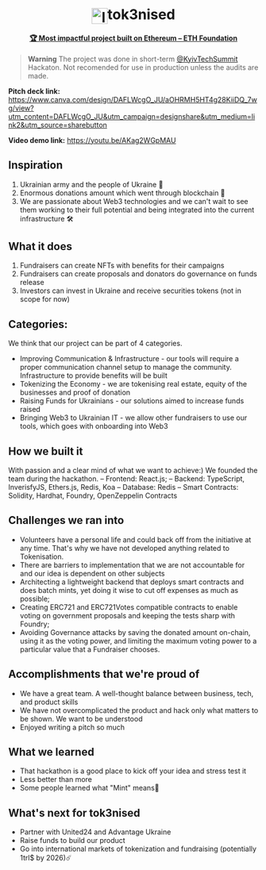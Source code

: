 <h1 align="center"><img align="center" src="https://github.com/tok3nised/.github/blob/main/images/logo.png?raw=true" height="32" alt="logo">tok3nised</h1>
<h4 align="center"><a href="https://twitter.com/KyivTechSummit/status/1569414941668515842">🏆 Most impactful project built on Ethereum – ETH Foundation</a> </h2>

> **Warning**
The project was done in short-term [@KyivTechSummit](https://twitter.com/kyivtechsummit) Hackaton.
Not recomended for use in production unless the audits are made.

**Pitch deck link:** https://www.canva.com/design/DAFLWcgO_JU/aOHRMH5HT4g28KiiDQ_7wg/view?utm_content=DAFLWcgO_JU&utm_campaign=designshare&utm_medium=link2&utm_source=sharebutton

**Video demo link:** https://youtu.be/AKag2WGpMAU

## Inspiration
1. Ukrainian army and the people of Ukraine 💙
2. Enormous donations amount which went through blockchain 🐳
3. We are passionate about Web3 technologies and we can't wait to see them working to their full potential and being integrated into the current infrastructure 🛠
## What it does
1. Fundraisers can create NFTs with benefits for their campaigns
2. Fundraisers can create proposals and donators do governance on funds release
3. Investors can invest in Ukraine and receive securities tokens (not in scope for now)
## Categories:
We think that our project can be part of 4 categories.

- Improving Communication & Infrastructure - our tools will require a proper communication channel setup to manage the community. Infrastructure to provide benefits will be built
- Tokenizing the Economy - we are tokenising real estate, equity of the businesses and proof of donation
- Raising Funds for Ukrainians - our solutions aimed to increase funds raised
- Bringing Web3 to Ukrainian IT - we allow other fundraisers to use our tools, which goes with onboarding into Web3
## How we built it
With passion and a clear mind of what we want to achieve:) We founded the team during the hackathon. – Frontend: React.js; – Backend: TypeScript, InverisfyJS, Ethers.js, Redis, Koa – Database: Redis – Smart Contracts: Solidity, Hardhat, Foundry, OpenZeppelin Contracts

## Challenges we ran into
- Volunteers have a personal life and could back off from the initiative at any time. That's why we have not developed anything related to Tokenisation.
- There are barriers to implementation that we are not accountable for and our idea is dependent on other subjects
- Architecting a lightweight backend that deploys smart contracts and does batch mints, yet doing it wise to cut off expenses as much as possible;
- Сreating ERC721 and ERC721Votes compatible contracts to enable voting on government proposals and keeping the tests sharp with Foundry;
- Avoiding Governance attacks by saving the donated amount on-chain, using it as the voting power, and limiting the maximum voting power to a particular value that a Fundraiser chooses.
## Accomplishments that we're proud of
- We have a great team. A well-thought balance between business, tech, and product skills
- We have not overcomplicated the product and hack only what matters to be shown. We want to be understood
- Enjoyed writing a pitch so much
## What we learned
- That hackathon is a good place to kick off your idea and stress test it
- Less better than more
- Some people learned what "Mint" means🤪
## What's next for tok3nised
- Partner with United24 and Advantage Ukraine
- Raise funds to build our product
- Go into international markets of tokenization and fundraising (potentially 1trl$ by 2026)☄️
